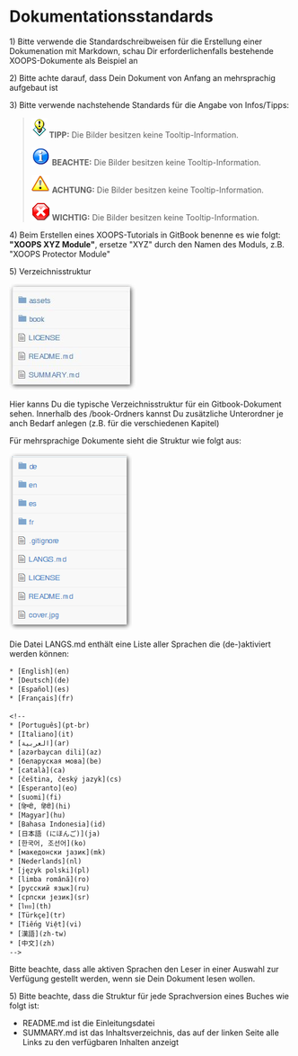 # Dokumentationsstandards​

1\) Bitte verwende die Standardschreibweisen für die Erstellung einer Dokumenation mit Markdown, schau Dir erforderlichenfalls bestehende XOOPS-Dokumente als Beispiel an

2\) Bitte achte darauf, dass Dein Dokument von Anfang an mehrsprachig aufgebaut ist

3\) Bitte verwende nachstehende Standards für die Angabe von Infos/Tipps:

> ![image001.png](../../.gitbook/assets/tips%20%281%29.gif) **TIPP:** Die Bilder besitzen keine Tooltip-Information.
>
> ![image001.png](../../.gitbook/assets/info%20%281%29.png) **BEACHTE:** Die Bilder besitzen keine Tooltip-Information.
>
> ![image001.png](../../.gitbook/assets/important%20%281%29.png) **ACHTUNG:** Die Bilder besitzen keine Tooltip-Information.
>
> ![image001.png](../../.gitbook/assets/stop.png) **WICHTIG:** Die Bilder besitzen keine Tooltip-Information.

4\) Beim Erstellen eines XOOPS-Tutorials in GitBook benenne es wie folgt: **"XOOPS XYZ Module"**, ersetze "XYZ" durch den Namen des Moduls, z.B. "XOOPS Protector Module"

5\) Verzeichnisstruktur

![image001.png](../../.gitbook/assets/directorystructure.jpg)

Hier kanns Du die typische Verzeichnisstruktur für ein Gitbook-Dokument sehen. Innerhalb des /book-Ordners kannst Du zusätzliche Unterordner je anch Bedarf anlegen \(z.B. für die verschiedenen Kapitel\)

Für mehrsprachige Dokumente sieht die Struktur wie folgt aus:

![image001.png](../../.gitbook/assets/directorystructure_international%20%281%29.png)

Die Datei LANGS.md enthält eine Liste aller Sprachen die \(de-\)aktiviert werden können:

```text
* [English](en)
* [Deutsch](de)
* [Español](es)
* [Français](fr)

<!--
* [Português](pt-br)
* [Italiano](it)
* [العربية](ar)
* [azərbaycan dili](az)
* [беларуская мова](be)
* [català](ca)
* [čeština, český jazyk](cs)
* [Esperanto](eo)
* [suomi](fi)
* [हिन्दी, हिंदी](hi)
* [Magyar](hu)
* [Bahasa Indonesia](id)
* [日本語 (にほんご)](ja)
* [한국어, 조선어](ko)
* [македонски јазик](mk)
* [Nederlands](nl)
* [język polski](pl)
* [limba română](ro)
* [русский язык](ru)
* [српски језик](sr)
* [ไทย](th)
* [Türkçe](tr)
* [Tiếng Việt](vi)
* [漢語](zh-tw)
* [中文](zh)
-->
```

Bitte beachte, dass alle aktiven Sprachen den Leser in einer Auswahl zur Verfügung gestellt werden, wenn sie Dein Dokument lesen wollen.

5\) Bitte beachte, dass die Struktur für jede Sprachversion eines Buches wie folgt ist:

* README.md ist die Einleitungsdatei
* SUMMARY.md ist das Inhaltsverzeichnis, das auf der linken Seite alle Links zu den verfügbaren Inhalten anzeigt


